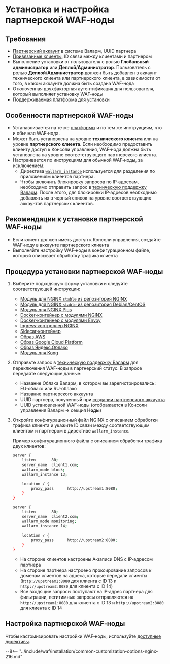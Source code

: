 [waf-mode-instr]:                   ../admin-ru/configure-wallarm-mode.md
[logging-instr]:                    ../admin-ru/configure-logging.md
[proxy-balancer-instr]:             ../admin-ru/using-proxy-or-balancer-ru.md
[scanner-whitelisting-instr]:       ../admin-ru/scanner-ips-whitelisting.md
[process-time-limit-instr]:         ../admin-ru/configure-parameters-ru.md#wallarm_process_time_limit
[dynamic-dns-resolution-nginx]:     ../admin-ru/configure-dynamic-dns-resolution-nginx.md
[enable-libdetection-docs]:         ../admin-ru/configure-parameters-ru.md#wallarm_enable_libdetection

# Установка и настройка партнерской WAF‑ноды

## Требования

* [Партнерский аккаунт](creating-partner-account.md) в системе Валарм, UUID партнера
* [Привязанные клиенты](connecting-clients.md), ID связи между клиентами и партнером
* Выполнение установки от пользователя с ролью **Глобальный администратор** или **Деплой**/**Администратор**. Пользователь с ролью **Деплой**/**Администратор** должен быть добавлен в аккаунт технического клиента или партнерского клиента, в зависимости от того, в каком аккаунте должна быть создана WAF‑нода
* Отключенная двухфакторная аутентификация для пользователя, который выполняет установку WAF‑ноды
* [Поддерживаемая платформа для установки](../admin-ru/supported-platforms.md)

## Особенности партнерской WAF‑ноды

* Устанавливается на те же [платформы](../admin-ru/supported-platforms.md) и по тем же инструкциям, что и обычная WAF‑нода.
* Может быть установлена на уровне **технического клиента** или на уровне **партнерского клиента**. Если необходимо предоставить клиенту доступ к Консоли управления, WAF‑нода должна быть установлена на уровне соответствующего партнерского клиента.
* Настраивается по инструкциям для обычной WAF‑ноды, за исключением:
    * Директива [`wallarm_instance`](../admin-ru/configure-parameters-ru.md#wallarm_instance) используется для разделения по приложениям клиентов партнера.
    * Чтобы включить блокировку запросов по IP‑адресам, необходимо отправить запрос в [техническую поддержку Валарм](mailto:support@wallarm.ru). После этого, для блокировки IP‑адресов необходимо добавлять их в черный список на уровне соответствующих аккаунтов партнерских клиентов.

## Рекомендации к установке партнерской WAF‑ноды

* Если клиент должен иметь доступ к Консоли управления, создайте WAF‑ноду в аккаунте партнерского клиента
* Выполняйте настройку WAF‑ноды в конфигурационном файле, который описывает обработку трафика клиента

## Процедура установки партнерской WAF‑ноды

1. Выберите подходящую форму установки и следуйте соответствующей инструкции:
      * [Модуль для NGINX `stable` из репозитория NGINX](../waf-installation/nginx/dynamic-module.md)
      * [Модуль для NGINX `stable` из репозитория Debian/CentOS](../waf-installation/nginx/dynamic-module-from-distr.md)
      * [Модуль для NGINX Plus](../waf-installation/nginx-plus.md)
      * [Docker‑контейнер с модулями NGINX](../admin-ru/installation-docker-ru.md)
      * [Docker‑контейнер с модулями Envoy](../admin-ru/installation-guides/envoy/envoy-docker.md)
      * [Ingress‑контроллер NGINX](../admin-ru/installation-kubernetes-ru.md)
      * [Sidecar‑контейнер](../admin-ru/installation-guides/kubernetes/wallarm-sidecar-container.md)
      * [Образ AWS](../admin-ru/installation-ami-ru.md)
      * [Образ Google Cloud Platform](../admin-ru/installation-gcp-ru.md)
      * [Образ Яндекс.Облако](../admin-ru/installation-guides/install-in-yandex-cloud.md)
      * [Модуль для Kong](../admin-ru/installation-kong-ru.md)
2. Отправьте запрос в [техническую поддержку Валарм](mailto:support@wallarm.ru) для переключения WAF‑ноды в партнерский статус. В запросе передайте следующие данные:
    * Название Облака Валарм, в котором вы зарегистрировались: EU‑облако или RU‑облако
    * Название партнерского аккаунта
    * UUID партнера, полученный при [создании партнерского аккаунта](creating-partner-account.md#шаг-2-получите-доступ-к-партнерскому-аккаунту-и-параметры-для-настройки-wafнод)
    * UUID установленной WAF‑ноды (отображается в Консоли управления Валарм → секция **Ноды**)
3. Откройте конфигурационный файл NGINX с описанием обработки трафика клиента и укажите ID связи между соответствующим клиентом и партнером в директиве `wallarm_instance`.
    
    Пример конфигурационного файла с описанием обработки трафика двух клиентов:

    ```bash
    server {
        listen       80;
        server_name  client1.com;
        wallarm_mode block;
        wallarm_instance 13;
        
        location / {
            proxy_pass      http://upstream1:8080;
        }
    }
    
    server {
        listen       80;
        server_name  client2.com;
        wallarm_mode monitoring;
        wallarm_instance 14;
        
        location / {
            proxy_pass      http://upstream2:8080;
        }
    }
    ```

    * На стороне клиентов настроены A‑записи DNS с IP‑адресом партнера
    * На стороне партнера настроено проксирование запросов к доменам клиентов на адреса, которые передали клиенты (`http://upstream1:8080` для клиента с ID 13 и `http://upstream2:8080` для клиента с ID 14)
    * Все входящие запросы поступают на IP‑адрес партнера для фильтрации, легитимные запросы отправляются на `http://upstream1:8080` для клиента с ID 13 и `http://upstream2:8080` для клиента с ID 14

## Настройка партнерской WAF‑ноды

Чтобы кастомизировать настройки WAF‑ноды, используйте [доступные директивы](../admin-ru/configure-parameters-ru.md).

--8<-- "../include/waf/installation/common-customization-options-nginx-216.md"
